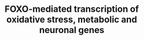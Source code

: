 ---
annotations:
- type: Pathway Ontology
  value: forkhead class O signaling pathway
authors:
- ReactomeTeam
- DeSl
description: 'FOXO6, the least studied member of the FOXO family, directly stimulates
  transcription of PLXNA4 gene, encoding a co-factor for the semaphorin SEMA3A receptor.
  FOXO6-mediated regulation of PLXNA4 expression plays an important role in radial
  glia migration during cortical development (Paap et al. 2016).<br>FOXO-mediated
  up-regulation of genes involved in reduction of the oxidative stress burden is not
  specific to neurons, but plays an important role in neuronal survival and neurodegenerative
  diseases. FOXO3 and FOXO4, and possibly FOXO1, directly stimulate transcription
  of the SOD2 gene, encoding mitochondrial manganese-dependent superoxide dismutase,
  which converts superoxide to the less harmful hydrogen peroxide and oxygen (Kops
  et al. 2002, Hori et al. 2013, Araujo et al. 2011, Guan et al. 2016). FOXO4 stimulates
  SOD2 gene transcription in collaboration with ATXN3, a protein involved in spinocerebellar
  ataxia type 3 (SCA3) (Araujo et al. 2011). FOXO3 and FOXO6, and possibly FOXO1,
  directly stimulate transcription of the CAT gene, encoding catalase, an enzyme that
  converts hydrogen peroxide to water and oxygen, thus protecting cells from the oxidative
  stress (Awad et al. 2014, Kim et al. 2014, Rangarajan et al. 2015, Song et al. 2016,
  Liao et al. 2016, Guo et al. 2016).<br>FOXO transcription factors regulate transcription
  of several genes whose protein products are secreted from hypothalamic neurons to
  control appetite and food intake: NPY gene, AGRP gene and POMC gene. At low insulin
  levels, characteristic of starvation, FOXO transcription factors bind to insulin
  responsive elements (IRES) in the regulatory regions of NPY, AGRP and POMC gene.
  FOXO1 directly stimulates transcription of the NPY gene, encoding neuropeptide-Y
  (Kim et al. 2006, Hong et al. 2012), and the AGRP gene, encoding Agouti-related
  protein (Kitamura et al. 2006, Kim et al. 2006), which both stimulate food intake.
  At the same time, FOXO1 directly represses transcription of the POMC gene, encoding
  melanocyte stimulating hormone alpha , which suppresses food intake (Kitamura et
  al. 2006, Kim et al. 2006). When, upon food intake, blood insulin levels rise, insulin-mediated
  activation of PI3K/AKT signaling inhibits FOXO transcriptional activity.<br>In liver
  cells, FOXO transcription factors regulate transcription of genes involved in gluconeogenesis:
  G6PC gene, encoding glucose-6-phosphatase and PCK1 gene, encoding phosphoenolpyruvate
  carboxykinase. Actions of G6PC and PCK1 enable steady glucose blood levels during
  fasting. FOXO1, FOXO3 and FOXO4 directly stimulate PCK1 gene transcription (Hall
  et al. 2000, Yang et al. 2002, Puigserver et al. 2003), while all four FOXOs, FOXO1,
  FOXO3, FOXO4 and FOXO6 directly stimulate G6PC gene transcription (Yang et al. 2002,
  Puigserver et al. 2003, Onuma et al. 2006, Kim et al. 2011). FOXO-mediated induction
  of G6PC and PCK1 genes is negatively regulated by insulin-induced PI3K/AKT signaling.<br>FOXO1,
  FOXO3 and FOXO4 directly stimulate transcription of the IGFBP1 gene, encoding insulin
  growth factor binding protein 2 (Tang et al. 1999, Kops et al. 1999, Hall et al.
  2000, Yang et al. 2002), which increases sensitivity of cells to insulin.<br>FOXO1
  and FOXO3 directly stimulate transcription of the ABCA6 (ATP-binding cassette sub-family
  A member 6) gene, encoding a putative transporter protein that is thought to be
  involved in lipid homeostasis (Gai et al. 2013). The GCK (glucokinase) gene is another
  gene involved in lipid homeostasis that is regulated by FOXOs. FOXO1, acting with
  the SIN3A:HDAC complex, directly represses the GCK gene transcription, thus repressing
  lipogenesis in the absence of insulin (Langlet et al. 2017). The SREBF1 (SREBP1)
  gene, which encodes a transcriptional activator required for lipid homeostasis,
  is directly transcriptionally repressed by FOXO1 (Deng et al. 2012). Transcription
  of the RETN gene, encoding resistin, an adipocyte specific hormone that suppresses
  insulin-mediated uptake of glucose by adipose cells, is directly stimulated by FOXO1
  (Liu et al. 2014).<br>Transcription of two genes encoding E3 ubiquitin ligases FBXO32
  (Atrogin-1) and TRIM63 (MURF1), involved in degradation of muscle proteins and muscle
  wasting during starvation, is positively regulated by FOXO transcription factors
  (Sandri et al. 2004, Waddell et al. 2008, Raffaello et al. 2010, Senf et al. 2011,
  Bollinger et al. 2014, Wang et al. 2017).  View original pathway at [http://www.reactome.org/PathwayBrowser/#DIAGRAM=9615017
  Reactome].'
last-edited: 2021-01-25
organisms:
- Homo sapiens
redirect_from:
- /index.php/Pathway:WP4999
- /instance/WP4999
schema-jsonld:
- '@context': https://schema.org/
  '@id': https://wikipathways.github.io/pathways/WP4999.html
  '@type': Dataset
  creator:
    '@type': Organization
    name: WikiPathways
  description: 'FOXO6, the least studied member of the FOXO family, directly stimulates
    transcription of PLXNA4 gene, encoding a co-factor for the semaphorin SEMA3A receptor.
    FOXO6-mediated regulation of PLXNA4 expression plays an important role in radial
    glia migration during cortical development (Paap et al. 2016).<br>FOXO-mediated
    up-regulation of genes involved in reduction of the oxidative stress burden is
    not specific to neurons, but plays an important role in neuronal survival and
    neurodegenerative diseases. FOXO3 and FOXO4, and possibly FOXO1, directly stimulate
    transcription of the SOD2 gene, encoding mitochondrial manganese-dependent superoxide
    dismutase, which converts superoxide to the less harmful hydrogen peroxide and
    oxygen (Kops et al. 2002, Hori et al. 2013, Araujo et al. 2011, Guan et al. 2016).
    FOXO4 stimulates SOD2 gene transcription in collaboration with ATXN3, a protein
    involved in spinocerebellar ataxia type 3 (SCA3) (Araujo et al. 2011). FOXO3 and
    FOXO6, and possibly FOXO1, directly stimulate transcription of the CAT gene, encoding
    catalase, an enzyme that converts hydrogen peroxide to water and oxygen, thus
    protecting cells from the oxidative stress (Awad et al. 2014, Kim et al. 2014,
    Rangarajan et al. 2015, Song et al. 2016, Liao et al. 2016, Guo et al. 2016).<br>FOXO
    transcription factors regulate transcription of several genes whose protein products
    are secreted from hypothalamic neurons to control appetite and food intake: NPY
    gene, AGRP gene and POMC gene. At low insulin levels, characteristic of starvation,
    FOXO transcription factors bind to insulin responsive elements (IRES) in the regulatory
    regions of NPY, AGRP and POMC gene. FOXO1 directly stimulates transcription of
    the NPY gene, encoding neuropeptide-Y (Kim et al. 2006, Hong et al. 2012), and
    the AGRP gene, encoding Agouti-related protein (Kitamura et al. 2006, Kim et al.
    2006), which both stimulate food intake. At the same time, FOXO1 directly represses
    transcription of the POMC gene, encoding melanocyte stimulating hormone alpha
    , which suppresses food intake (Kitamura et al. 2006, Kim et al. 2006). When,
    upon food intake, blood insulin levels rise, insulin-mediated activation of PI3K/AKT
    signaling inhibits FOXO transcriptional activity.<br>In liver cells, FOXO transcription
    factors regulate transcription of genes involved in gluconeogenesis: G6PC gene,
    encoding glucose-6-phosphatase and PCK1 gene, encoding phosphoenolpyruvate carboxykinase.
    Actions of G6PC and PCK1 enable steady glucose blood levels during fasting. FOXO1,
    FOXO3 and FOXO4 directly stimulate PCK1 gene transcription (Hall et al. 2000,
    Yang et al. 2002, Puigserver et al. 2003), while all four FOXOs, FOXO1, FOXO3,
    FOXO4 and FOXO6 directly stimulate G6PC gene transcription (Yang et al. 2002,
    Puigserver et al. 2003, Onuma et al. 2006, Kim et al. 2011). FOXO-mediated induction
    of G6PC and PCK1 genes is negatively regulated by insulin-induced PI3K/AKT signaling.<br>FOXO1,
    FOXO3 and FOXO4 directly stimulate transcription of the IGFBP1 gene, encoding
    insulin growth factor binding protein 2 (Tang et al. 1999, Kops et al. 1999, Hall
    et al. 2000, Yang et al. 2002), which increases sensitivity of cells to insulin.<br>FOXO1
    and FOXO3 directly stimulate transcription of the ABCA6 (ATP-binding cassette
    sub-family A member 6) gene, encoding a putative transporter protein that is thought
    to be involved in lipid homeostasis (Gai et al. 2013). The GCK (glucokinase) gene
    is another gene involved in lipid homeostasis that is regulated by FOXOs. FOXO1,
    acting with the SIN3A:HDAC complex, directly represses the GCK gene transcription,
    thus repressing lipogenesis in the absence of insulin (Langlet et al. 2017). The
    SREBF1 (SREBP1) gene, which encodes a transcriptional activator required for lipid
    homeostasis, is directly transcriptionally repressed by FOXO1 (Deng et al. 2012).
    Transcription of the RETN gene, encoding resistin, an adipocyte specific hormone
    that suppresses insulin-mediated uptake of glucose by adipose cells, is directly
    stimulated by FOXO1 (Liu et al. 2014).<br>Transcription of two genes encoding
    E3 ubiquitin ligases FBXO32 (Atrogin-1) and TRIM63 (MURF1), involved in degradation
    of muscle proteins and muscle wasting during starvation, is positively regulated
    by FOXO transcription factors (Sandri et al. 2004, Waddell et al. 2008, Raffaello
    et al. 2010, Senf et al. 2011, Bollinger et al. 2014, Wang et al. 2017).  View
    original pathway at [http://www.reactome.org/PathwayBrowser/#DIAGRAM=9615017 Reactome].'
  keywords:
  - 'NR3C1 '
  - 'SIN3A '
  - AGRP
  - FOXO1,FOXO1:PPARGC1A,FOXO3,FOXO4,FOXO6
  - PPARGC1A
  - POMC gene
  - ABCA6
  - FOXO3,FOXO6,(FOXO1)
  - GCK
  - FOXO1
  - AGRP gene
  - FOXO1,FOXO3,(FOXO4)
  - NPY
  - FOXO1:AGRP gene
  - '2xHC-INS(25-54) '
  - 'HDAC2 '
  - RETN
  - FOXO3,FOXO6,(FOXO1):CAT gene
  - 'G6PC gene '
  - RETN gene
  - FOXO1,FOXO3:ABCA6
  - FOXO1:SIN3A:HDAC1.HDAC2 dimers:GCK gene
  - 'FBXO32 gene '
  - '11DCORST '
  - 'ALDO '
  - FOXO6
  - FOXO1:PPARGC1A,FOXO3,FOXO4:PCK1 gene
  - 'FOXO6 '
  - FOXO6:PLXNA4 gene
  - 'SREBF1 gene '
  - SREBF1 gene
  - TRIM63 gene
  - SOD2
  - 'RETN gene '
  - FOXO1,FOXO3
  - FOXO1,FOXO3:p-2S-SMAD2/3:SMAD4:TRIM63 gene
  - 'TRIM63 gene '
  - 'GCK gene '
  - CAT
  - FBXO32 gene
  - FOXO3:SOD2 gene
  - 'AGRP gene '
  - POMC(138-150)
  - NR3C1:(ALDO,11DCORST,CORST,CORT) dimer
  - FBXO32
  - FOXO1:NR3C1:(ALDO,11DCORST,CORST,CORT):TRIM63 gene
  - IGFPB1 gene
  - FOXO4:ATXN3
  - FOXO1,FOXO1:PPARGC1A,FOXO3,FOXO4,FOXO6:G6PC gene
  - 'SMAD4 '
  - 'PCK1 gene '
  - 'FOXO4 '
  - 'ATXN3 '
  - PCK1
  - FOXO1:PPARGC1A,FOXO3,FOXO4
  - G6PC gene
  - 'SOD2 gene '
  - SIRT3
  - SIN3A:HDAC1,HDAC2
  - PCK1 gene
  - 'CORST '
  - 'HDAC1 '
  - FOXO1,FOXO3,(FOXO4):FBXO32 gene
  - FOXO1,FOXO3,FOXO4
  - NPY gene
  - 'CORT '
  - '4xHC-INS(90-110) '
  - Insulin
  - PLXNA4 gene
  - FOXO3
  - 'FOXO3 '
  - 'POMC gene '
  - FOXO1:SREBF1 gene
  - CAT gene
  - 'ABCA6 gene '
  - dimers
  - GCK gene
  - IGFBP1
  - PLXNA4
  - 'p-S423,S425-SMAD3 '
  - 'NPY gene '
  - 'PLXNA4 gene '
  - FOXO1:PPARGC1A
  - TRIM63
  - FOXO1:NPY gene
  - ATXN3
  - 'IGFPB1 gene '
  - G6PC
  - 'PPARGC1A '
  - FOXO1:RETN gene
  - 'FOXO1 '
  - FOXO4
  - SOD2 gene
  - ABCA6 gene
  - FOXO1,FOXO3,FOXO4:IGFBP1 gene
  - SREBF1(1-1147)
  - FOXO4:ATXN3:SOD2
  - gene
  - 'CAT gene '
  - p-2S-SMAD2/3:SMAD4
  - FOXO1:POMC gene
  - 'p-S465,S467-SMAD2 '
  license: CC0
  name: FOXO-mediated transcription of oxidative stress, metabolic and neuronal genes
seo: CreativeWork
title: FOXO-mediated transcription of oxidative stress, metabolic and neuronal genes
wpid: WP4999
---